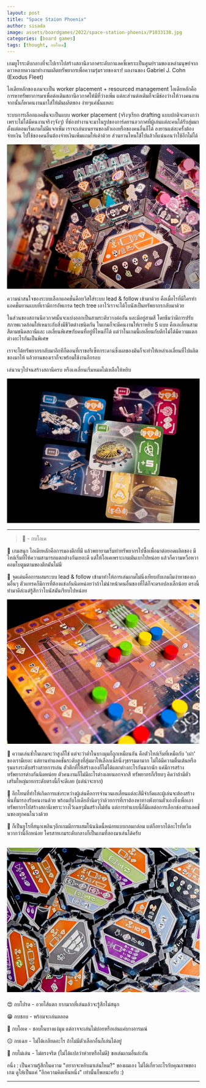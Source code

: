 ```yaml
---
layout: post
title: "Space Staion Phoenix"
author: sisada
image: assets/boardgames/2022/space-station-phoenix/P1033138.jpg
categories: [board games]
tags: [thought, กบโอเค]
---
```

เกมยูโรระดับกลางที่จะไปเราไปสร้างสถานีอวกาศระดับกาแลคซี่เพราะเป็นศูนย์รวมของเหล่ามนุษย์จากดาวหลายดวงมาทำงานผลิตทรัพยากรเพื่อความรุ่มรวยของเรา! ผลงานของ Gabriel J. Cohn (Exodus Fleet)

ไอเดียหลักของเกมจะเป็น worker placement + resourced management ไอเดียหลักคือการหาทรัพยาการมาเพื่อต่อเติมสถานีอวกาศให้มีที่ว่างเพิ่ม แต่ละส่วนต่อเติมก็จะมีช่องว่างให้วางคนงาน จากนั้นก็หาคนงานมาใส่ให้มันผลิตของ ง่ายๆแค่นั้นแหละ

ระบบการเลือกแอคชั่นจะเป็นแบบ worker placement (จริงๆเรียก drafting แบบปกติจะตรงกว่าเพราะไม่ได้มีคนงานจริงๆจังๆ) ที่ช่องทำงานจะมาในรูปของการ์ดยานอวกาศที่ผู้เล่นแต่ละคนได้รับสุ่มมาตั้งแต่ตอนเริ่มเกมไม่มีแจกเพิ่ม เราจะเล่นบนยานของตัวเองหรือของคนอื่นก็ได้ ลงยานแต่ละครั้งต้องจ่ายเงิน ไปใช้ของคนอื่นต้องจ่ายเงินเพิ่มแถมให้เค้าด้วย ส่วนยานไหนใช้ไปแล้วก็แน่นอนว่าใช้อีกไม่ได้

![alt tag](/assets/boardgames/2022/space-station-phoenix/P1033149.jpg) 

ความน่าสนใจของระบบเลือกแอคชั่นคือทวิสใส่ระบบ lead & follow เข้ามาด้วย คือเมื่อไรที่มีใครทำแอคชั่นยานแบบที่เรามีการอัพเกรด tech tree เอาไว้เราจะได้โบนัสเป็นทรัพยากรกลับมาด้วย

ในส่วนของสถานนีอวกาศนั้นจะแบ่งออกเป็นสามระดับวางต่อกัน และมีอยู่สามสี โดยธีมว่ามีการปรับสภาพแวดล้อมให้เหมาะกับสิ่งมีชีวิตต่างชนิดกัน ในเกมก็จะมีคนงานให้เราหยิบ 5 แบบ คือเอเลี่ยนสามสีตามชนิดสถานีและ เอเลี่ยนพิเศษกับคนที่อยู่ที่ไหนก็ได้ แต่ว่าในเกมนี้เอเลี่ยนกับตึกไม่ได้มีความแตกต่างอะไรกันเป็นพิเศษ

เราจะได้ทรัพยากรกลับมาอีกทีก็ตอนที่เราขอรีเซ็ทกระดานซึ่งผลของมันก็จะทำให้เหล่าเอเลี่ยนที่ไปผลิตของมาให้ แล้วยานของเราก็จะพร้อมใช้งานอีกรอบ

เล่นวนๆไปจนสร้างสถานีครบ หรือเอเลี่ยนเริ่มหมดไม่เหลือให้หยิบ

![alt tag](/assets/boardgames/2022/space-station-phoenix/P1033151.jpg) 

-----------------------------------------

> 🐸 - กบโอเค

🔹 เกมสนุก ไอเดียหลักคือการมองตึกที่มี แล้วพยายามเริ่มทำทรัพยากรไปซื้อเพื่อมาต่อยอดผลิตของ มีไทล์เริ่มที่ให้ความสามารถแตกต่างกันเยอะดี  แต่ให้โอเคเพราะเกมมันเบาไปหน่อย แล้วก็ความหวือหวาคอมโบตูมตามของตึกมันไม่มี

🔹 จุดเด่นคือการผสมระบบ lead & follow เข้ามาทำให้การเล่นเกมไม่นิ่งเทียบกับเกมงีมงำหาของเกมอื่นๆ ตัวแทรคก็มีการที่ต้องแข่งกันนิดหน่อยว่าถ้าไม่นำหน้าคนอื่นของที่ได้ก็จะดรอปลงเล็กน้อย ตรงนี้ทำมาดีล่ะแต่รู้สึกว่าโบนัสมันเรียบไปหน่อย

![alt tag](/assets/boardgames/2022/space-station-phoenix/P1133435.jpg) 

🔸 ความเล่นซ้ำในเกมจะว่าสูงก็ใช่ แต่จะว่าต่ำในบางมุมก็ถูกเหมือนกัน คือตัวไทล์เริ่มที่เหมือกับ 'เผ่า' ของเรามีเยอะ แต่ยานทำแอคชั่นระดับสูงที่สุ่มมาให้เลือกเนี่ยนิ่งๆธรรมดามาก ไม่ได้มีความตื่นเต้นหรือรุนแรงระดับสร้างสายการเล่น ตัวตึกที่ให้สร้างเองก็ไม่ได้แตกต่างอะไรกันมากนัก แค่มีการสร้างทรัพยากรต่างกันนิดหน่อย ตัวคนงานก็ไม่มีอะไรต่างเลยนอกจากสี ทรัพยากรก็เรียบๆ คิดว่าถ้ามีตัวเสริมใหญ่มายกระดับตรงนี้ก็จะดีเลย (แต่น่าจะยาก)

🔹 อีกโทนที่ทำให้เกิดการแข่งระหว่างผู้เล่นคือการจำนวนเอเลี่ยนแต่ละสีมีจำกัดและผู้เล่นจะต้องสร้างพื้นที่มารองรับคนงานด้วย พร้อมกับไอเดียล้ำนิดๆว่าด้วยการที่เราต้องหาทางพังยานตัวเองทิ้งเพื่อเอาทรัพยากรไปสร้างสถานีเพราะวางไว้เฉยๆมันสร้างไม่ทัน แต่การทำแบบนี้ก็มีผลต่อการเลือกช่องทำแอคชั่นของทุกคนในวงด้วย

💭 ก็เป็นยูโรที่สนุกเพลินๆอีกเกมมีการผสมโน้นนิดนี้หน่อยแบบกลมกล่อม แต่ก็อยากได้อะไรที่หวือหวากว่านี้อีกหน่อย ใครสายเกมระดับกลางก็เป็นเกมที่ลองมาเล่นได้ครับ

![alt tag](/assets/boardgames/2022/space-station-phoenix/P1133436.jpg) 
---

😍 กบโปรด - อวยไส้แตก ยากมากที่เล่นแล้วจะรู้สึกไม่สนุก

😁 กบชอบ - พร้อมจะเล่นตลอด

🙂 กบโอเค - ชอบในบางแง่มุม แต่อาจจะเล่นไม่บ่อยหรือเล่นแค่บางอารมณ์

😐 กบเฉย - ไม่ได้เกลียดอะไร ถ้าไม่มีตัวเลือกอื่นก็เล่นได้อยู่

🖕 กบไม่เล่น - ไม่ตรงจริต (ไม่ได้แปลว่าห่วยหรือไม่ดี) ขอเล่นเกมอื่นล่ะกัน

อนึ่ง : เป็นความรู้สึกในความ "อยากจะหยิบมาเล่นไหม?" ของผมเอง ไม่ได้เกี่ยวอะไรกับคุณภาพของเกม ดูให้เป็นแค่ "อีกความคิดเห็นหนึ่ง" เท่านั้นก็พอนะครับ :)

---